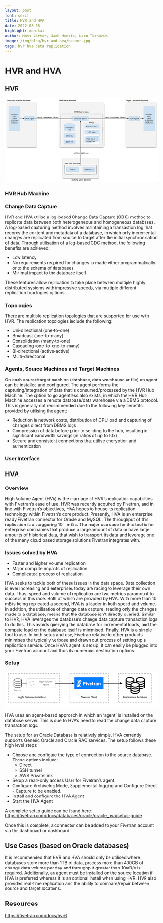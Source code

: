 ```yaml
---
layout: post
font: serif
title: HVR and HVA
date: 2022-08-08
highlight: monokai
author: Matt Carter, Jack Menzie, Leon Ticharwa
image: /img/blog/hvr-and-hva/banner.jpg
tags: hvr hva data replication
---
```


# HVR and HVA

## HVR

![Architecture](/img/blog/hvr-and-hva/hvr-architecture.png)

### HVR Hub Machine

### Change Data Capture

HVR and HVA utilise a log-based Change Data Capture (**CDC**) method to replicate data between both heterogeneous and homogeneous databases. A log-based capturing method involves maintaining a transaction log that records the content and metadata of a database, in which only incremental changes are replicated from source to target after the initial synchronisation of data. Through utilisation of a log-based CDC method, the following benefits are achieved:

- Low latency
- No requirements required for changes to made either programmatically or to the schema of databases
- Minimal impact to the database itself

These features allow replication to take place between multiple highly distributed systems with impressive speeds, via multiple different replication topologies options.

### Topologies

There are multiple replication topologies that are supported for use with HVR. The replication topologies include the following:

- Uni-directional (one-to-one)
- Broadcast (one-to-many)
- Consolidation (many-to-one)
- Cascading (one-to-one-to-many)
- Bi-directional (active-active)
- Multi-directional

### Agents, Source Machines and Target Machines

On each source/target machine (database, data warehouse or file) an agent can be installed and configured. The agent performs the capturing/integration of data that is consumed/processed by the HVR Hub Machine.
The option to go agentless also exists, in which the HVR Hub Machine accesses a remote database/data warehouse via a DBMS protocol. This is generally not recommended due to the following key benefits provided by utilising the agent:

- Reduction in network costs, distribution of CPU load and capturing of changes direct from DBMS logs
- Compression of data before prior to sending to the hub, resulting in significant bandwidth savings (in ratios of up to 10x)
- Secure and consistent connections that utilise encryption and authentication

### User Interface

## HVA

### Overview

High Volume Agent (HVA) is the marriage of HVR’s replication capabilities with Fivetran’s ease of use. HVR was recently acquired by Fivetran, and in line with Fivetran’s objectives, HVA hopes to house its replication technology within Fivetran’s core product. Presently, HVA is an enterprise ready Fivetran connector for Oracle and MySQL. The throughput of this replication is a staggering 10+ mB/s. The major use case for this tool is for enterprise companies that produce a large amount of data or have large amounts of historical data, that wish to transport its data and leverage one of the many cloud based storage solutions Fivetran integrates with.

### Issues solved by HVA

- Faster and higher volume replication
- Major compute impacts of replication
- Complicated process of replication

HVA seeks to tackle both of these issues in the data space. Data collection is ever increasing and enterprises today are racing to leverage their own data. Thus, speed and volume of replication are two metrics paramount to success in this race. Both of which are provided by HVA. With more than 10 mB/s being replicated a second, HVA is a leader in both speed and volume. In addition, the utilisation of change data capture, reading only the changes made to a database, means that the database isn’t directly queried. Similar to HVR, HVA leverages the database’s change data capture transaction logs to do this. This avoids querying the database for incremental loads, and the compute load on the database itself is minimised. Finally, HVA is a simple tool to use. In both setup and use, Fivetran relative to other products minimises the typically verbose and drawn out process of setting up a replication service. Once HVA’s agent is set up, it can easily be plugged into your Fivetran account and thus its numerous destination options.

### Setup

![Architecture](/img/blog/hvr-and-hva/hva-architecture.png)

HVA uses an agent-based approach in which an ‘agent’ is installed on the database server. This is due to HVA’s need to read the change data capture transaction logs.

The setup for an Oracle Database is relatively simple. HVA currently supports Generic Oracle and Oracle RAC services. The setup follows these high level steps:

- Choose and configure the type of connection to the source database. These options include:
  - Direct
  - SSH tunnel
  - AWS PrivateLink
- Setup a read-only access User for Fivetran’s agent
- Configure Archivelog Mode, Supplemental logging and Configure Direct - Capture to be enabled.
- Install and configure the HVA Agent
- Start the HVA Agent

A complete setup guide can be found here: https://fivetran.com/docs/databases/oracle/oracle_hva/setup-guide

Once this is complete, a connector can be added to your Fivetran account via the dashboard or dashboard.

## Use Cases (based on Oracle databases)

It is recommended that HVR and HVA should only be utilised where databases store more than 1TB of data, process more than 400GB of change data volume per day and throughput greater than 10mB/s is required. Additionally, an agent must be installed on the source location if HVA is preferred whereas it is an optional install when using HVR. HVR also provides real-time replication and the ability to compare/repair between source and target locations.

## Resources

https://fivetran.com/docs/hvr6